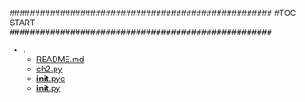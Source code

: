 



####################################################
#TOC START
####################################################
* .
    * [README.md](.\README.md)
    * [ch2.py](.\ch2.py)
    * [__init__.pyc](.\__init__.pyc)
    * [__init__.py](.\__init__.py)
